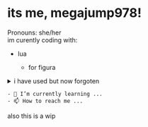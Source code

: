 <body>

<h1>its me, megajump978!</h1>
	<p>
	Pronouns: she/her	<br>
	im curently coding with:	<br>
	<ul>
		<li>lua</li>
		<ul>
			<li>for figura</li>
		</ul>
	</ul>
	<details>
		<summary>i have used but now forgoten</summary>
		<ul>
			<li>html</li>
			<li>python</li>
		</ul>
	</details>
	
	
	- 🌱 I’m currently learning ...
	- 📫 How to reach me ...

 also this is a wip
	</p>
</body>

<!---
megajump978/megajump978 is a ✨ special ✨ repository because its `README.md` (this file) appears on your GitHub profile.
You can click the Preview link to take a look at your changes.
--->
